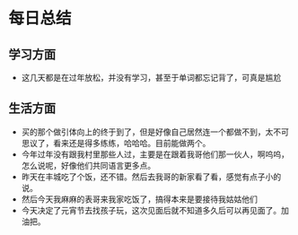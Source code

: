 # 每日总结
## 学习方面
* 这几天都是在过年放松，并没有学习，甚至于单词都忘记背了，可真是尴尬
## 生活方面
* 买的那个做引体向上的终于到了，但是好像自己居然连一个都做不到，太不可思议了，看来还是得多练练，哈哈哈。目前能做两个。
* 今年过年没有跟我村里那些人过，主要是在跟着我哥他们那一伙人，啊呜呜，怎么说呢，好像他们共同语言更多点。
* 昨天在丰城吃了个饭，还不错。然后去我哥的新家看了看，感觉有点子小的说。
* 然后今天我麻麻的表哥来我家吃饭了，搞得本来是要接待我姑姑他们
* 今天决定了元宵节去找孩子玩，这次见面后就不知道多久后可以再见面了。加油把。

